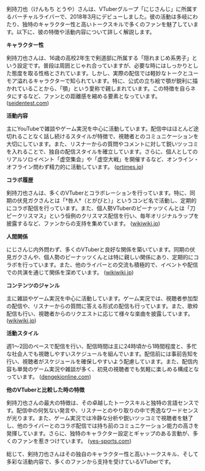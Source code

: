 剣持刀也（けんもち とうや）さんは、VTuberグループ「にじさんじ」に所属するバーチャルライバーで、2018年3月にデビューしました。彼の活動は多岐にわたり、独特のキャラクター性と高いトークスキルで多くのファンを魅了しています。以下に、彼の特徴や活動内容について詳しく解説します。

**キャラクター性**

剣持刀也さんは、16歳の高校2年生で剣道部に所属する「隠れまじめ系男子」という設定です。普段は周囲とじゃれ合っていますが、必要な時にはしっかりとした態度を取る性格とされています。しかし、実際の配信では軽妙なトークとユーモア溢れるキャラクターで知られています。特に、公式の立ち絵で顎が鋭利に描かれていることから、「顎」という愛称で親しまれています。この特徴を自らネタにするなど、ファンとの距離感を縮める要素となっています。 ([seidentest.com](https://seidentest.com/kenmochi-touya/?utm_source=openai))

**活動内容**

主にYouTubeで雑談やゲーム実況を中心に活動しています。配信中はほとんど途切れることなく話し続けるスタイルが特徴で、視聴者とのコミュニケーションを大切にしています。また、リスナーからの質問やコメントに対して鋭いツッコミを入れることで、独自の配信スタイルを確立しています。さらに、個人としてのリアルソロイベント「虚空集会」や「虚空大戦」を開催するなど、オンライン・オフライン問わず精力的に活動しています。 ([prtimes.jp](https://prtimes.jp/main/html/rd/p/000000860.000030865.html?utm_source=openai))

**コラボ履歴**

剣持刀也さんは、多くのVTuberとコラボレーションを行っています。特に、同期の伏見ガクさんとは「†咎人†（とがびと）」というコンビ名で活動し、定期的にコラボ配信を行っています。また、個人勢VTuberのピーナッツくんとは「刀ピークリスマス」という恒例のクリスマス配信を行い、毎年オリジナルラップを披露するなど、ファンからの支持を集めています。 ([wikiwiki.jp](https://wikiwiki.jp/nijisanji/%E5%89%A3%E6%8C%81%E5%88%80%E4%B9%9F?utm_source=openai))

**人間関係**

にじさんじ内外問わず、多くのVTuberと良好な関係を築いています。同期の伏見ガクさんや、個人勢のピーナッツくんとは特に親しい関係にあり、定期的にコラボを行っています。また、他のライバーとの交流も積極的で、イベントや配信での共演を通じて関係を深めています。 ([wikiwiki.jp](https://wikiwiki.jp/nijisanji/%E5%89%A3%E6%8C%81%E5%88%80%E4%B9%9F?utm_source=openai))

**コンテンツのジャンル**

主に雑談やゲーム実況を中心に活動しています。ゲーム実況では、視聴者参加型の配信や、リスナーからの質問に答える形式の配信も行っています。また、歌枠配信も行い、視聴者からのリクエストに応じて様々な楽曲を披露しています。 ([wikiwiki.jp](https://wikiwiki.jp/nijisanji/%E5%89%A3%E6%8C%81%E5%88%80%E4%B9%9F/%E7%B4%B9%E4%BB%8B?utm_source=openai))

**活動スタイル**

週1～2回のペースで配信を行い、配信時間は主に24時頃から1時間程度と、多忙な社会人でも視聴しやすいスケジュールを組んでいます。配信前には事前告知を行い、視聴者がスケジュールを確保しやすいよう配慮しています。また、配信内容も単発のゲーム実況や雑談が多く、初見の視聴者でも気軽に楽しめる構成となっています。 ([dengekionline.com](https://dengekionline.com/article/202409/15973?utm_source=openai))

**他のVTuberと比較した時の特徴**

剣持刀也さんの最大の特徴は、その卓越したトークスキルと独特の言語センスです。配信中の何気ない発言や、リスナーとのやり取りの中で秀逸なワードセンスが光ります。また、ゲーム実況では冷静な分析や鋭いツッコミで視聴者を魅了し、他のライバーとのコラボ配信では持ち前のコミュニケーション能力の高さを発揮しています。さらに、独特のキャラクター設定とギャップのある言動が、多くのファンを惹きつけています。 ([yes-sports.com](https://yes-sports.com/kenmotininki/?utm_source=openai))

総じて、剣持刀也さんはその独自のキャラクター性と高いトークスキル、そして多彩な活動内容で、多くのファンから支持を受けているVTuberです。 